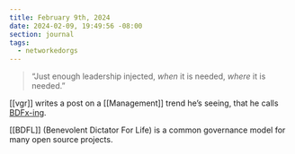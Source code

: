 ```yaml
---
title: February 9th, 2024
date: 2024-02-09, 19:49:56 -08:00
section: journal
tags:
  - networkedorgs
---
```

> “Just enough leadership injected, _when_ it is needed, _where_ it is needed.”

[[vgr]] writes a post on a [[Management]] trend he’s seeing, that he calls [BDFx-ing](https://www.ribbonfarm.com/2024/02/07/bdfxing-or-post-charismatic-distributed-leadership/).

[[BDFL]] (Benevolent Dictator For Life) is a common governance model for many open source projects. 